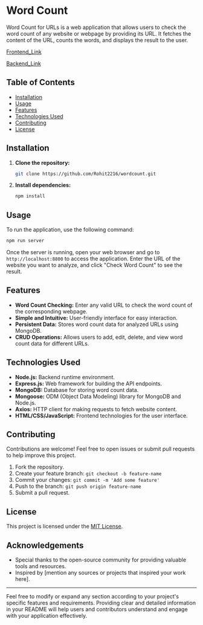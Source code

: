 # Word Count 

Word Count for URLs is a web application that allows users to check the word count of any website or webpage by providing its URL. It fetches the content of the URL, counts the words, and displays the result to the user.

[Frontend_Link](https://wordcount-kiymxfuvy-rohit2216.vercel.app/)

[Backend_Link](https://word-1miz.onrender.com)

## Table of Contents

- [Installation](#installation)
- [Usage](#usage)
- [Features](#features)
- [Technologies Used](#technologies-used)
- [Contributing](#contributing)
- [License](#license)

## Installation

1. **Clone the repository:**

   ```bash
   git clone https://github.com/Rohit2216/wordcount.git
   ```

2. **Install dependencies:**

   ```bash
   npm install
   ```

## Usage

To run the application, use the following command:

```bash
npm run server
```

Once the server is running, open your web browser and go to `http://localhost:8800` to access the application. Enter the URL of the website you want to analyze, and click "Check Word Count" to see the result.

## Features

- **Word Count Checking:** Enter any valid URL to check the word count of the corresponding webpage.
- **Simple and Intuitive:** User-friendly interface for easy interaction.
- **Persistent Data:** Stores word count data for analyzed URLs using MongoDB.
- **CRUD Operations:** Allows users to add, edit, delete, and view word count data for different URLs.

## Technologies Used

- **Node.js:** Backend runtime environment.
- **Express.js:** Web framework for building the API endpoints.
- **MongoDB:** Database for storing word count data.
- **Mongoose:** ODM (Object Data Modeling) library for MongoDB and Node.js.
- **Axios:** HTTP client for making requests to fetch website content.
- **HTML/CSS/JavaScript:** Frontend technologies for the user interface.
  
## Contributing

Contributions are welcome! Feel free to open issues or submit pull requests to help improve this project.

1. Fork the repository.
2. Create your feature branch: `git checkout -b feature-name`
3. Commit your changes: `git commit -m 'Add some feature'`
4. Push to the branch: `git push origin feature-name`
5. Submit a pull request.

## License

This project is licensed under the [MIT License](LICENSE).

## Acknowledgements

- Special thanks to the open-source community for providing valuable tools and resources.
- Inspired by [mention any sources or projects that inspired your work here].

--- 

Feel free to modify or expand any section according to your project's specific features and requirements. Providing clear and detailed information in your README will help users and contributors understand and engage with your application effectively.
